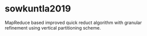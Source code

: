 # sowkuntla2019
MapReduce based improved quick reduct algorithm with granular refinement using vertical partitioning scheme.
